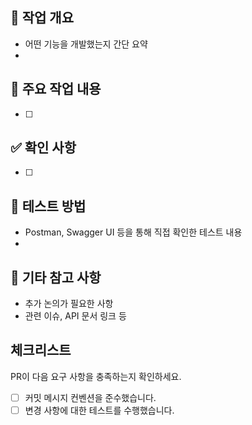 ## 📌 작업 개요
- 어떤 기능을 개발했는지 간단 요약
- 

## 🔧 주요 작업 내용
- [ ] 

## ✅ 확인 사항
- [ ] 

## 🧪 테스트 방법
- Postman, Swagger UI 등을 통해 직접 확인한 테스트 내용
- 

## 📎 기타 참고 사항
- 추가 논의가 필요한 사항
- 관련 이슈, API 문서 링크 등

## 체크리스트
PR이 다음 요구 사항을 충족하는지 확인하세요.
- [ ] 커밋 메시지 컨벤션을 준수했습니다. 
- [ ] 변경 사항에 대한 테스트를 수행했습니다.
